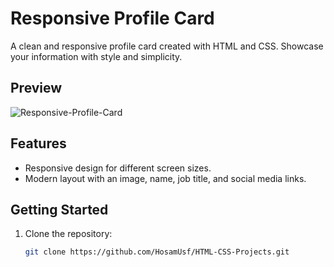 # Responsive Profile Card

A clean and responsive profile card created with HTML and CSS. Showcase your information with style and simplicity.

## Preview

![Responsive-Profile-Card](https://github.com/HosamUsf/HTML-CSS-Projects/assets/57178026/b8455ba7-f91b-45b6-9088-fdc983c84be2)
## Features

- Responsive design for different screen sizes.
- Modern layout with an image, name, job title, and social media links.

## Getting Started

1. Clone the repository:

   ```bash
   git clone https://github.com/HosamUsf/HTML-CSS-Projects.git

